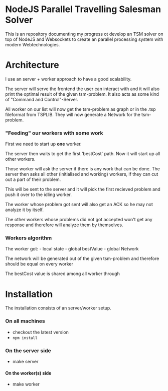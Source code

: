 NodeJS Parallel Travelling Salesman Solver
=====================

This is an repository documenting my progress ot develop an TSM solver on top of NodeJS and Websockets to create an parallel processing system with modern Webtechnologies.


Architecture
============

I use an server + worker approach to have a good scalability.

The server will serve the frontend the user can interact with and it will also print the optimal result of the given tsm-problem. It also acts as some kind of "Command and Control"-Server.

All worker on our list will now get the tsm-problem as graph or in the .tsp fileformat from TSPLIB. They will now generate a Network for the tsm-problem.

### "Feeding" our workers with some work
First we need to start up __one__ worker.

The server then waits to get the first 'bestCost' path. Now it will start up all other workers.

Those worker will ask the server if there is any work that can be done. The server then asks all other (initialised and working) workers, if they can cut out a part of their problem. 

This will be sent to the server and it will pick the first recieved problem and push it over to the idling worker. 

The worker whose problem got sent will also get an ACK so he may not analyze it by itself. 

The other workers whose problems did not got accepted won't get any response and therefore will analyze them by themselves.

### Workers algorithm
The worker got:
	- local state
	- global bestValue
	- global Network
	
The network will be generated out of the given tsm-problem and therefore should be equal on every worker

The bestCost value is shared among all worker through 


Installation
============

The installation consists of an server/worker setup.

### On all machines
- checkout the latest version
- `npm install`

### On the server side
- make server

#### On the worker(s) side
- make worker


